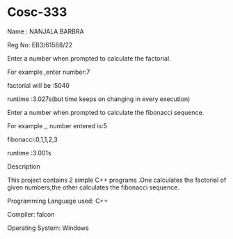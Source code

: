 # Cosc-333

Name  : NANJALA BARBRA

Reg No: EB3/61588/22

Enter a number when prompted to  calculate the factorial.

For example ,enter number:7

factorial will be :5040

runtime :3.027s(but time keeps on changing in every execution)

Enter a number when prompted to calculate the fibonacci sequence.

For example ,, number entered is:5

fibonacci:0,1,1,2,3

runtime :3.001s

Description

This project contains 2 simple C++ programs .One calculates the factorial of  given numbers,the other calculates the fibonacci sequence. 

Programming Language used: C++

Compiler: falcon

Operating System: Windows

 



